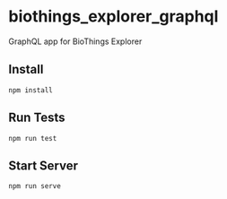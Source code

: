# biothings_explorer_graphql
GraphQL app for BioThings Explorer

## Install
`npm install`

## Run Tests
`npm run test`

## Start Server
`npm run serve`